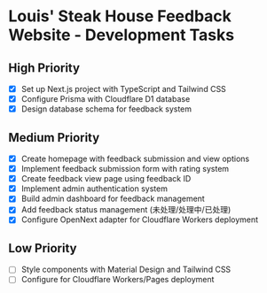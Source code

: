 # Louis' Steak House Feedback Website - Development Tasks

## High Priority
- [x] Set up Next.js project with TypeScript and Tailwind CSS
- [x] Configure Prisma with Cloudflare D1 database
- [x] Design database schema for feedback system

## Medium Priority
- [x] Create homepage with feedback submission and view options
- [x] Implement feedback submission form with rating system
- [x] Create feedback view page using feedback ID
- [x] Implement admin authentication system
- [x] Build admin dashboard for feedback management
- [x] Add feedback status management (未处理/处理中/已处理)
- [x] Configure OpenNext adapter for Cloudflare Workers deployment

## Low Priority
- [ ] Style components with Material Design and Tailwind CSS
- [ ] Configure for Cloudflare Workers/Pages deployment